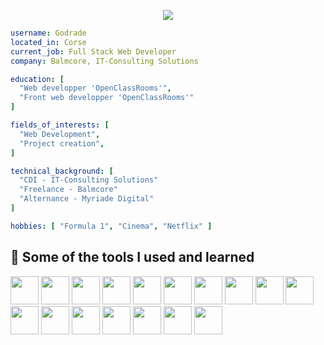 <p align="center" xmlns:https="http://www.w3.org/1999/xhtml">
  <img src="https://capsule-render.vercel.app/api?text=Hello%20World!&desc=Web%20Developper&animation=blink&type=transparent&fontColor=FFFFFF&height=200&fontSize=72&descAlignY=70&descAlign=65"/>
</p>

```yaml 
username: Godrade
located_in: Corse
current_job: Full Stack Web Developer
company: Balmcore, IT-Consulting Solutions

education: [
  "Web developper 'OpenClassRooms'",
  "Front web developper 'OpenClassRooms'"
]

fields_of_interests: [
  "Web Development",
  "Project creation",
]

technical_background: [
  "CDI - IT-Consulting Solutions"
  "Freelance - Balmcore"
  "Alternance - Myriade Digital"
]

hobbies: [ "Formula 1", "Cinema", "Netflix" ]
```

<h2> 🚀  Some of the tools I used and learned</h2> 
<p align="left"> 
    <img src="https://cdn.jsdelivr.net/gh/devicons/devicon/icons/html5/html5-plain.svg" height="45" width="45" />
    <img src="https://cdn.jsdelivr.net/gh/devicons/devicon/icons/css3/css3-plain.svg" height="45" width="45" />
    <img src="https://cdn.jsdelivr.net/gh/devicons/devicon/icons/javascript/javascript-plain.svg" height="45" width="45" />
    <img src="https://cdn.jsdelivr.net/gh/devicons/devicon/icons/bootstrap/bootstrap-plain-wordmark.svg" height="45" width="45" />    
    <img src="https://cdn.jsdelivr.net/gh/devicons/devicon/icons/php/php-plain.svg" height="45" width="45" />
    <img src="https://cdn.jsdelivr.net/gh/devicons/devicon/icons/mysql/mysql-plain-wordmark.svg" height="45" width="45" />
    <img src="https://cdn.jsdelivr.net/gh/devicons/devicon/icons/laravel/laravel-plain-wordmark.svg" height="45" width="45" />
    <img src="https://cdn.jsdelivr.net/gh/devicons/devicon/icons/react/react-original-wordmark.svg" height="45" width="45" />
    <img src="https://cdn.jsdelivr.net/gh/devicons/devicon/icons/typescript/typescript-plain.svg" height="45" width="45" />
    <img src="https://cdn.jsdelivr.net/gh/devicons/devicon/icons/phpstorm/phpstorm-plain-wordmark.svg" height="45" width="45" />
    <img src="https://cdn.jsdelivr.net/gh/devicons/devicon/icons/visualstudio/visualstudio-plain.svg" height="45" width="45" />
    <img src="https://cdn.jsdelivr.net/gh/devicons/devicon/icons/figma/figma-original.svg" height="45" width="45" />
    <img src="https://cdn.jsdelivr.net/gh/devicons/devicon/icons/sass/sass-original.svg" height="45" width="45" />
    <img src="https://cdn.jsdelivr.net/gh/devicons/devicon/icons/jquery/jquery-plain-wordmark.svg" height="45" width="45" />
    <img src="https://cdn.jsdelivr.net/gh/devicons/devicon/icons/wordpress/wordpress-original.svg" height="45" width="45" />
    <img src="https://cdn.jsdelivr.net/gh/devicons/devicon/icons/redis/redis-plain-wordmark.svg" height="45" width="45" />
    <img src="https://cdn.jsdelivr.net/gh/devicons/devicon/icons/tailwindcss/tailwindcss-plain.svg" height="45" width="45" />
</p>